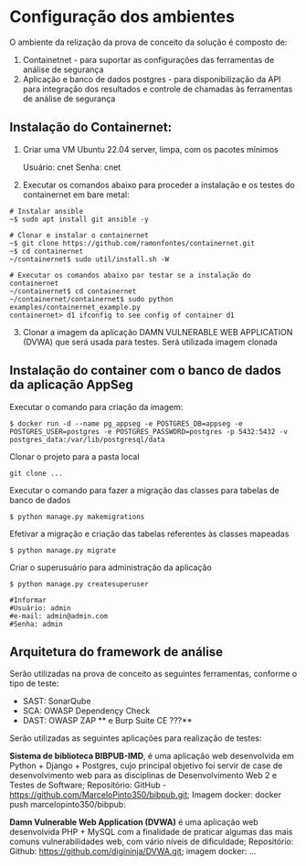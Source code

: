 # Configuração dos ambientes

O ambiente da relização da prova de conceito da solução é composto de:

1. Containetnet - para suportar as configurações das ferramentas de análise de segurança
2. Aplicação e banco de dados postgres - para disponibilização da API para integração dos resultados e controle de chamadas às ferramentas de análise de segurança




## Instalação do Containernet:

1. Criar uma VM Ubuntu 22.04 server, limpa, com os pacotes mínimos

   Usuário: cnet
   Senha: cnet

2. Executar os comandos abaixo para proceder a instalação e os testes do containernet em bare metal:
```shell
# Instalar ansible
~$ sudo apt install git ansible -y

# Clonar e instalar o containernet
~$ git clone https://github.com/ramonfontes/containernet.git
~$ cd containernet
~/containernet$ sudo util/install.sh -W

# Executar os comandos abaixo par testar se a instalação do containernet
~/containernet$ cd containernet
~/containernet/containernet$ sudo python examples/containernet_example.py
containernet> d1 ifconfig to see config of container d1
```

3. Clonar a imagem da aplicação DAMN VULNERABLE WEB APPLICATION (DVWA) que será usada para testes. Será utilizada imagem clonada 


## Instalação do container com o banco de dados da aplicação AppSeg

Executar o comando para criação da imagem:
```shell
$ docker run -d --name pg_appseg -e POSTGRES_DB=appseg -e POSTGRES_USER=postgres -e POSTGRES_PASSWORD=postgres -p 5432:5432 -v postgres_data:/var/lib/postgresql/data
```

Clonar o projeto para a pasta local
```shell
git clone ...
```

Executar o comando para fazer a migração das classes para tabelas de banco de dados
```shell
$ python manage.py makemigrations
```

Efetivar a migração e criação das tabelas referentes às classes mapeadas
```shell
$ python manage.py migrate
```

Criar o superusuário para administração da aplicação
```shell
$ python manage.py createsuperuser

#Informar
#Usuário: admin
#e-mail: admin@admin.com
#Senha: admin
```

## Arquitetura do framework de análise

Serão utilizadas na prova de conceito as seguintes ferramentas, conforme o tipo de teste:

* SAST: SonarQube
* SCA: OWASP Dependençy Check
* DAST: OWASP ZAP ** e Burp Suite CE ???**


Serão utilizadas as seguintes aplicações para realização de testes:

**Sistema de biblioteca BIBPUB-IMD**, é uma aplicação web desenvolvida em Python + Django + Postgres, cujo principal objetivo foi servir de case de desenvolvimento web para as disciplinas de Desenvolvimento Web 2 e Testes de Software; Repositório: GitHub -  https://github.com/MarceloPinto350/bibpub.git; Imagem docker: docker push marcelopinto350/bibpub:<tagname>

**Damn Vulnerable Web Application (DVWA)** é uma aplicação web desenvolvida  PHP + MySQL com a finalidade de praticar algumas das mais comuns vulnerabilidades web, com vário níveis de dificuldade; Repositório: Github: https://github.com/digininja/DVWA.git; imagem docker: ...

